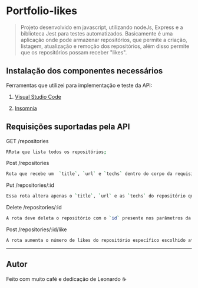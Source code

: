 # Portfolio-likes
> Projeto desenvolvido em javascript, utilizando nodeJs, Express e a biblioteca Jest para testes automatizados. 
Basicamente é uma aplicação onde pode armazenar repositórios, que permite a criação, listagem, atualização e remoção dos repositórios, além disso permite que os repositórios possam receber "likes".

## Instalação dos componentes necessários

Ferramentas que utilizei para implementação e teste da API:

1. [Visual Studio Code](https://code.visualstudio.com/download/)

2. [Insomnia](https://insomnia.rest/download/)


## Requisições suportadas pela API

GET /repositories

```sh
RRota que lista todos os repositórios;
```

Post /repositories

```sh
Rota que recebe um  `title`, `url` e `techs` dentro do corpo da requisição;
```

Put /repositories/:id

```sh
Essa rota altera apenas o `title`, `url` e as `techs` do repositório que possua o `id` igual ao `id` passado pelo parâmetro da rota;
```

Delete /repositories/:id

```sh
A rota deve deleta o repositório com o `id` presente nos parâmetros da rota;
```

Post /repositories/:id/like

```sh
A rota aumenta o número de likes do repositório específico escolhido através do `id` presente nos parâmetros da rota, a cada chamada dessa rota, o número de likes é aumentado em 1;
```

---

## Autor

Feito com muito café e dedicação de Leonardo ☕